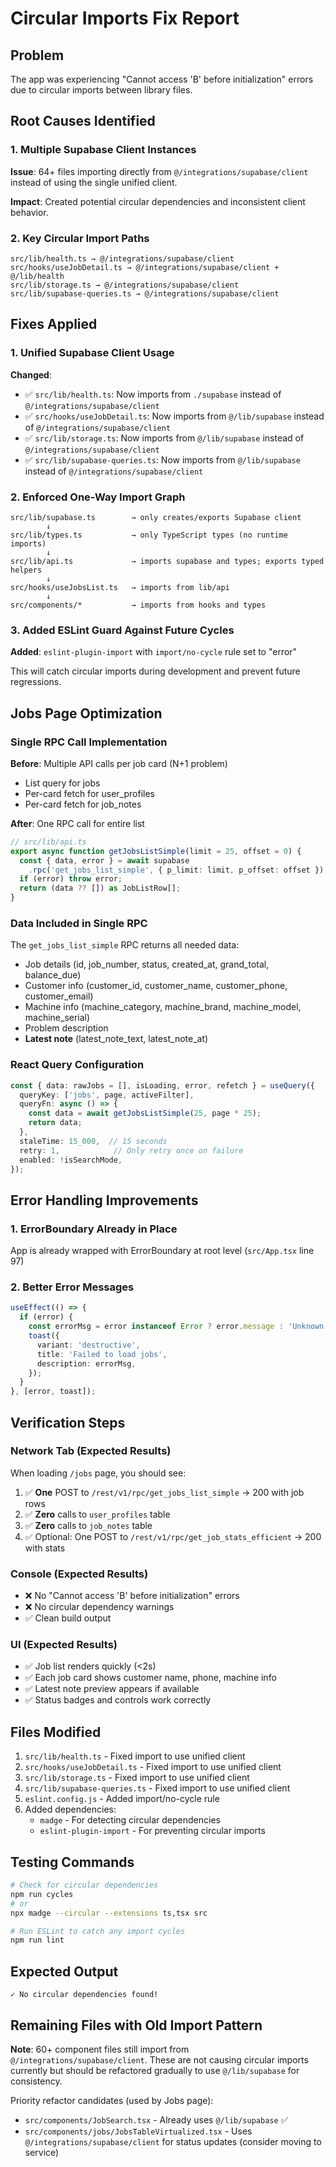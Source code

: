 # Circular Imports Fix Report

## Problem
The app was experiencing "Cannot access 'B' before initialization" errors due to circular imports between library files.

## Root Causes Identified

### 1. Multiple Supabase Client Instances
**Issue**: 64+ files importing directly from `@/integrations/supabase/client` instead of using the single unified client.

**Impact**: Created potential circular dependencies and inconsistent client behavior.

### 2. Key Circular Import Paths
```
src/lib/health.ts → @/integrations/supabase/client
src/hooks/useJobDetail.ts → @/integrations/supabase/client + @/lib/health
src/lib/storage.ts → @/integrations/supabase/client
src/lib/supabase-queries.ts → @/integrations/supabase/client
```

## Fixes Applied

### 1. Unified Supabase Client Usage
**Changed**:
- ✅ `src/lib/health.ts`: Now imports from `./supabase` instead of `@/integrations/supabase/client`
- ✅ `src/hooks/useJobDetail.ts`: Now imports from `@/lib/supabase` instead of `@/integrations/supabase/client`
- ✅ `src/lib/storage.ts`: Now imports from `@/lib/supabase` instead of `@/integrations/supabase/client`
- ✅ `src/lib/supabase-queries.ts`: Now imports from `@/lib/supabase` instead of `@/integrations/supabase/client`

### 2. Enforced One-Way Import Graph
```
src/lib/supabase.ts        → only creates/exports Supabase client
        ↓
src/lib/types.ts           → only TypeScript types (no runtime imports)
        ↓
src/lib/api.ts             → imports supabase and types; exports typed helpers
        ↓
src/hooks/useJobsList.ts   → imports from lib/api
        ↓
src/components/*           → imports from hooks and types
```

### 3. Added ESLint Guard Against Future Cycles
**Added**: `eslint-plugin-import` with `import/no-cycle` rule set to "error"

This will catch circular imports during development and prevent future regressions.

## Jobs Page Optimization

### Single RPC Call Implementation
**Before**: Multiple API calls per job card (N+1 problem)
- List query for jobs
- Per-card fetch for user_profiles
- Per-card fetch for job_notes

**After**: One RPC call for entire list
```typescript
// src/lib/api.ts
export async function getJobsListSimple(limit = 25, offset = 0) {
  const { data, error } = await supabase
    .rpc('get_jobs_list_simple', { p_limit: limit, p_offset: offset });
  if (error) throw error;
  return (data ?? []) as JobListRow[];
}
```

### Data Included in Single RPC
The `get_jobs_list_simple` RPC returns all needed data:
- Job details (id, job_number, status, created_at, grand_total, balance_due)
- Customer info (customer_id, customer_name, customer_phone, customer_email)
- Machine info (machine_category, machine_brand, machine_model, machine_serial)
- Problem description
- **Latest note** (latest_note_text, latest_note_at)

### React Query Configuration
```typescript
const { data: rawJobs = [], isLoading, error, refetch } = useQuery({
  queryKey: ['jobs', page, activeFilter],
  queryFn: async () => {
    const data = await getJobsListSimple(25, page * 25);
    return data;
  },
  staleTime: 15_000,  // 15 seconds
  retry: 1,            // Only retry once on failure
  enabled: !isSearchMode,
});
```

## Error Handling Improvements

### 1. ErrorBoundary Already in Place
App is already wrapped with ErrorBoundary at root level (`src/App.tsx` line 97)

### 2. Better Error Messages
```typescript
useEffect(() => {
  if (error) {
    const errorMsg = error instanceof Error ? error.message : 'Unknown error';
    toast({
      variant: 'destructive',
      title: 'Failed to load jobs',
      description: errorMsg,
    });
  }
}, [error, toast]);
```

## Verification Steps

### Network Tab (Expected Results)
When loading `/jobs` page, you should see:
1. ✅ **One** POST to `/rest/v1/rpc/get_jobs_list_simple` → 200 with job rows
2. ✅ **Zero** calls to `user_profiles` table
3. ✅ **Zero** calls to `job_notes` table
4. ✅ Optional: One POST to `/rest/v1/rpc/get_job_stats_efficient` → 200 with stats

### Console (Expected Results)
- ❌ No "Cannot access 'B' before initialization" errors
- ❌ No circular dependency warnings
- ✅ Clean build output

### UI (Expected Results)
- ✅ Job list renders quickly (<2s)
- ✅ Each job card shows customer name, phone, machine info
- ✅ Latest note preview appears if available
- ✅ Status badges and controls work correctly

## Files Modified
1. `src/lib/health.ts` - Fixed import to use unified client
2. `src/hooks/useJobDetail.ts` - Fixed import to use unified client
3. `src/lib/storage.ts` - Fixed import to use unified client
4. `src/lib/supabase-queries.ts` - Fixed import to use unified client
5. `eslint.config.js` - Added import/no-cycle rule
6. Added dependencies:
   - `madge` - For detecting circular dependencies
   - `eslint-plugin-import` - For preventing circular imports

## Testing Commands
```bash
# Check for circular dependencies
npm run cycles
# or
npx madge --circular --extensions ts,tsx src

# Run ESLint to catch any import cycles
npm run lint
```

## Expected Output
```
✓ No circular dependencies found!
```

## Remaining Files with Old Import Pattern
**Note**: 60+ component files still import from `@/integrations/supabase/client`. These are not causing circular imports currently but should be refactored gradually to use `@/lib/supabase` for consistency.

Priority refactor candidates (used by Jobs page):
- `src/components/JobSearch.tsx` - Already uses `@/lib/supabase` ✅
- `src/components/jobs/JobsTableVirtualized.tsx` - Uses `@/integrations/supabase/client` for status updates (consider moving to service)
